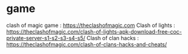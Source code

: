 # game

clash of magic game : https://theclashofmagic.com
Clash of lights : https://theclashofmagic.com/clash-of-lights-apk-download-free-coc-private-server-s1-s2-s3-s4-s5/
Clash of clan hacks : https://theclashofmagic.com/clash-of-clans-hacks-and-cheats/
